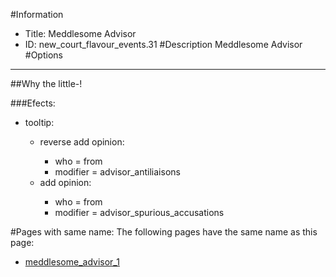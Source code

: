 #Information
 - Title: Meddlesome Advisor
 - ID: new_court_flavour_events.31
#Description
Meddlesome Advisor
#Options

___
##Why the little-!

###Efects:<ul><li>tooltip:</li><ul><li>reverse add opinion:</li><ul><li>who = from</li><li>modifier = advisor_antiliaisons</li></ul><li>add opinion:</li><ul><li>who = from</li><li>modifier = advisor_spurious_accusations</li></ul></ul></ul>


#Pages with same name:
The following pages have the same name as this page:
 - [meddlesome_advisor_1](meddlesome_advisor_1.md)
